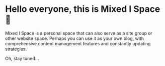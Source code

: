 # Hello everyone, this is Mixed I Space 👋
Mixed I Space is a personal space that can also serve as a site group or other website space. Perhaps you can use it as your own blog, with comprehensive content management features and constantly updating strategies.

Oh, stay tuned...
